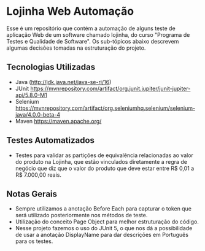 # Lojinha Web Automação
Esse é um repositório que contém a automação de alguns teste de aplicação Web de um software chamado lojinha, do curso "Programa de Testes e Qualidade de Software". Os sub-tópicos abaixo descrevem algumas decisões tomadas na estruturação do projeto.

## Tecnologias Utilizadas

 - Java
(http://jdk.java.net/java-se-ri/16)
 - JUnit
 https://mvnrepository.com/artifact/org.junit.jupiter/junit-jupiter-api/5.8.0-M1
 - Selenium
https://mvnrepository.com/artifact/org.seleniumhq.selenium/selenium-java/4.0.0-beta-4
 - Maven
https://maven.apache.org/

## Testes Automatizados

 - Testes para validar as partições de equivalência relacionadas ao valor do produto na Lojinha, que estão vinculados diretamente a regra de negócio que diz que o valor do produto que deve estar entre R$ 0,01 a R$ 7.000,00 reais.

## Notas Gerais

 - Sempre utilizamos a anotação Before Each para capturar o token que será utilizado posteriormente nos métodos de teste.
 - Utilização do conceito Page Object para melhor estruturação do código.
 - Nesse projeto fazemos o uso do JUnit 5, o que nos dá a possibilidade de usar a anotação DisplayName para dar descrições em Português para os testes.
